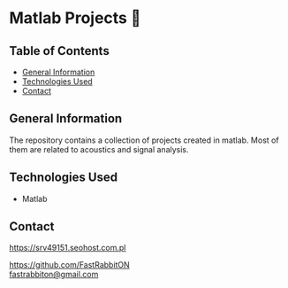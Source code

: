 # Matlab Projects 🧮

## Table of Contents
* [General Information](#general-information)
* [Technologies Used](#technologies-used)
* [Contact](#contact)

## General Information
The repository contains a collection of projects created in matlab. Most of them are related to acoustics and signal analysis.

## Technologies Used
- Matlab

## Contact
https://srv49151.seohost.com.pl

https://github.com/FastRabbitON \
fastrabbiton@gmail.com
